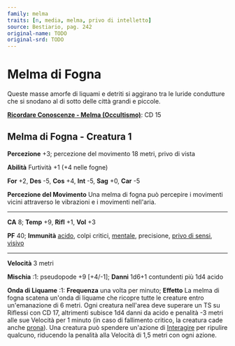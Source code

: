 ```yaml
---
family: melma
traits: [n, media, melma, privo di intelletto]
source: Bestiario, pag. 242
original-name: TODO
original-srd: TODO
---
```


# Melma di Fogna

Queste masse amorfe di liquami e detriti si aggirano tra le luride condutture
che si snodano al di sotto delle città grandi e piccole.

**[Ricordare Conoscenze - Melma (Occultismo)](/azioni/ricordare-conoscenze)**:
CD 15

## Melma di Fogna - Creatura 1

**Percezione** +3; percezione del movimento 18 metri, privo di vista

**Abilità** Furtività +1 (+4 nelle fogne)

**For** +2, **Des** -5, **Cos** +4, **Int** -5, **Sag** +0, **Car** -5

**Percezione del Movimento** Una melma di fogna può percepire i movimenti vicini
attraverso le vibrazioni e i movimenti nell'aria.

---

**CA** 8; **Temp** +9, **Rifl** +1, **Vol** +3

**PF** 40; **Immunità** [acido](/tratti/acido), colpi critici,
[mentale](/tratti/mentale), precisione,
[privo di sensi](/condizioni/privo-di-sensi), [visivo](/tratti/visivo)

---

**Velocità** 3 metri

**Mischia** :1: pseudopode +9 \[+4/-1]; **Danni** 1d6+1 contundenti più 1d4
acido

**Onda di Liquame** :1: **Frequenza** una volta per minuto; **Effetto** La melma
di fogna scatena un'onda di liquame che ricopre tutte le creature entro
un'emanazione di 6 metri. Ogni creatura nell'area deve superare un TS su
Riflessi con CD 17, altrimenti subisce 1d4 danni da acido e penalità -3 metri
alle sue Velocità per 1 minuto (in caso di fallimento critico, la creatura cade
anche [prona](/condizioni/prono)). Una creatura può spendere un'azione di
[Interagire](/azioni/interagire) per ripulire qualcuno, riducendo la penalità
alla Velocità di 1,5 metri con ogni azione.
